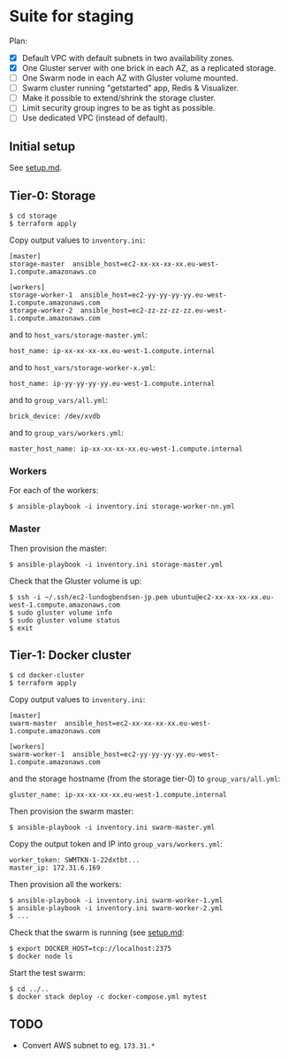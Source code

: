 # Suite for staging

Plan:

* [x] Default VPC with default subnets in two availability zones.
* [x] One Gluster server with one brick in each AZ, as a replicated storage.
* [ ] One Swarm node in each AZ with Gluster volume mounted.
* [ ] Swarm cluster running "getstarted" app, Redis & Visualizer.
* [ ] Make it possible to extend/shrink the storage cluster.
* [ ] Limit security group ingres to be as tight as possible.
* [ ] Use dedicated VPC (instead of default).

## Initial setup

See [setup.md](../setup.md).

## Tier-0: Storage

    $ cd storage
    $ terraform apply

Copy output values to `inventory.ini`:

    [master]
    storage-master  ansible_host=ec2-xx-xx-xx-xx.eu-west-1.compute.amazonaws.co

    [workers]
    storage-worker-1  ansible_host=ec2-yy-yy-yy-yy.eu-west-1.compute.amazonaws.com
    storage-worker-2  ansible_host=ec2-zz-zz-zz-zz.eu-west-1.compute.amazonaws.com

and to `host_vars/storage-master.yml`:

    host_name: ip-xx-xx-xx-xx.eu-west-1.compute.internal

and to `host_vars/storage-worker-x.yml`:

    host_name: ip-yy-yy-yy-yy.eu-west-1.compute.internal

and to `group_vars/all.yml`:

    brick_device: /dev/xvdb

and to `group_vars/workers.yml`:

    master_host_name: ip-xx-xx-xx-xx.eu-west-1.compute.internal

### Workers

For each of the workers:

    $ ansible-playbook -i inventory.ini storage-worker-nn.yml

### Master

Then provision the master:

    $ ansible-playbook -i inventory.ini storage-master.yml

Check that the Gluster volume is up:

    $ ssh -i ~/.ssh/ec2-lundogbendsen-jp.pem ubuntu@ec2-xx-xx-xx-xx.eu-west-1.compute.amazonaws.com
    $ sudo gluster volume info
    $ sudo gluster volume status
    $ exit

## Tier-1: Docker cluster

    $ cd docker-cluster
    $ terraform apply

Copy output values to `inventory.ini`:

    [master]
    swarm-master  ansible_host=ec2-xx-xx-xx-xx.eu-west-1.compute.amazonaws.com

    [workers]
    swarm-worker-1  ansible_host=ec2-yy-yy-yy-yy.eu-west-1.compute.amazonaws.com

and the storage hostname (from the storage tier-0) to `group_vars/all.yml`:

    gluster_name: ip-xx-xx-xx-xx.eu-west-1.compute.internal

Then provision the swarm master:

    $ ansible-playbook -i inventory.ini swarm-master.yml

Copy the output token and IP into `group_vars/workers.yml`:

    worker_token: SWMTKN-1-22dxtbt...
    master_ip: 172.31.6.169

Then provision all the workers:

    $ ansible-playbook -i inventory.ini swarm-worker-1.yml
    $ ansible-playbook -i inventory.ini swarm-worker-2.yml
    $ ...

Check that the swarm is running (see [setup.md](../../setup.md):

    $ export DOCKER_HOST=tcp://localhost:2375
    $ docker node ls

Start the test swarm:

    $ cd ../..
    $ docker stack deploy -c docker-compose.yml mytest

## TODO

- Convert AWS subnet to eg. `173.31.*`

